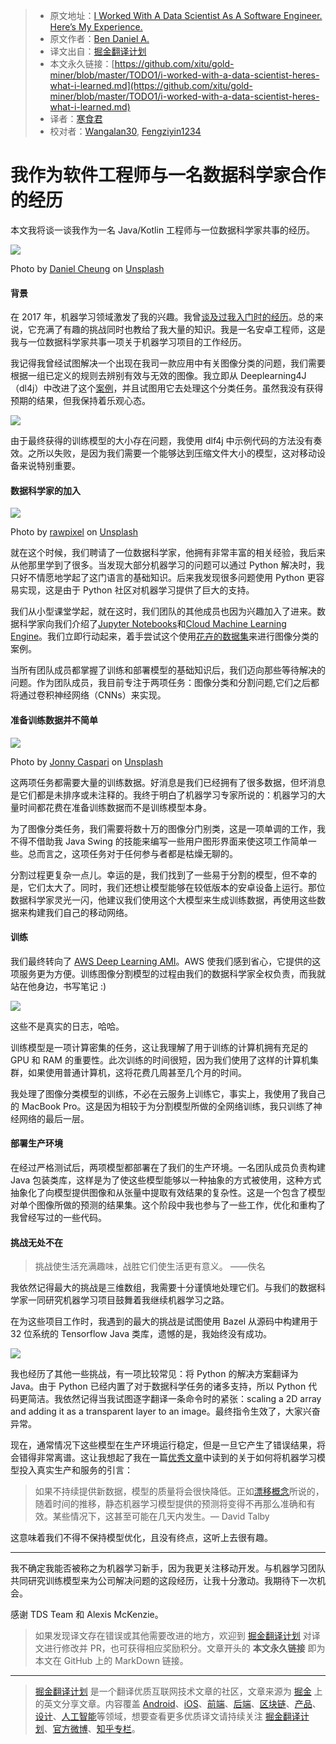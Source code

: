 > * 原文地址：[I Worked With A Data Scientist As A Software Engineer. Here’s My Experience.](https://towardsdatascience.com/i-worked-with-a-data-scientist-heres-what-i-learned-2e19c5f5204)
> * 原文作者：[Ben Daniel A.](https://towardsdatascience.com/@bendaniel10)
> * 译文出自：[掘金翻译计划](https://github.com/xitu/gold-miner)
> * 本文永久链接：[https://github.com/xitu/gold-miner/blob/master/TODO1/i-worked-with-a-data-scientist-heres-what-i-learned.md](https://github.com/xitu/gold-miner/blob/master/TODO1/i-worked-with-a-data-scientist-heres-what-i-learned.md)
> * 译者：[寒食君](https://github.com/CasualJi)
> * 校对者：[Wangalan30](https://github.com/Wangalan30), [Fengziyin1234](https://github.com/Fengziyin1234)

# 我作为软件工程师与一名数据科学家合作的经历

本文我将谈一谈我作为一名 Java/Kotlin 工程师与一位数据科学家共事的经历。

![](https://cdn-images-1.medium.com/max/2560/0*V-3j85eeM0dGnd-o)

Photo by [Daniel Cheung](https://unsplash.com/@danielkcheung?utm_source=medium&utm_medium=referral) on [Unsplash](https://unsplash.com?utm_source=medium&utm_medium=referral)

#### 背景

在 2017 年，机器学习领域激发了我的兴趣。我曾[谈及过我入门时的经历](https://medium.com/@bendaniel10/hello-machine-learning-cc89b3ccbe4d)。总的来说，它充满了有趣的挑战同时也教给了我大量的知识。我是一名安卓工程师，这是我与一位数据科学家共事一项关于机器学习项目的工作经历。

我记得我曾经试图解决一个出现在我司一款应用中有关图像分类的问题，我们需要根据一组已定义的规则去辨别有效与无效的图像。我立即从 Deeplearning4J（dl4j）中改进了这个[案例](https://github.com/deeplearning4j/dl4j-examples/blob/master/dl4j-examples/src/main/java/org/deeplearning4j/examples/convolution/AnimalsClassification.java)，并且试图用它去处理这个分类任务。虽然我没有获得预期的结果，但我保持着乐观心态。

![](https://i.loli.net/2019/01/08/5c34b6733de77.png)

由于最终获得的训练模型的大小存在问题，我使用 dlf4j 中示例代码的方法没有奏效。之所以失败，是因为我们需要一个能够达到压缩文件大小的模型，这对移动设备来说特别重要。

#### 数据科学家的加入

![](https://cdn-images-1.medium.com/max/600/0*zKBeymXEf00uZbZZ)

Photo by [rawpixel](https://unsplash.com/@rawpixel?utm_source=medium&utm_medium=referral) on [Unsplash](https://unsplash.com?utm_source=medium&utm_medium=referral)

就在这个时候，我们聘请了一位数据科学家，他拥有非常丰富的相关经验，我后来从他那里学到了很多。当发现大部分机器学习的问题可以通过 Python 解决时，我只好不情愿地学起了这门语言的基础知识。后来我发现很多问题使用 Python 更容易实现，这是由于 Python 社区对机器学习提供了巨大的支持。

我们从小型课堂学起，就在这时，我们团队的其他成员也因为兴趣加入了进来。数据科学家向我们介绍了[Jupyter Notebooks](https://jupyter.org/install)和[Cloud Machine Learning Engine](https://cloud.google.com/ml-engine/docs/tensorflow/getting-started-training-prediction)。我们立即行动起来，着手尝试这个使用[花卉的数据集](https://cloud.google.com/ml-engine/docs/tensorflow/flowers-tutorial)来进行图像分类的案例。

当所有团队成员都掌握了训练和部署模型的基础知识后，我们迈向那些等待解决的问题。作为团队成员，我目前专注于两项任务：图像分类和分割问题,它们之后都将通过卷积神经网络（CNNs）来实现。

#### 准备训练数据并不简单

![](https://cdn-images-1.medium.com/max/600/0*GllGs9LmPto_7-_U)

Photo by [Jonny Caspari](https://unsplash.com/@jonnysplsh?utm_source=medium&utm_medium=referral) on [Unsplash](https://unsplash.com?utm_source=medium&utm_medium=referral)

这两项任务都需要大量的训练数据。好消息是我们已经拥有了很多数据，但坏消息是它们都是未排序或未注释的。我终于明白了机器学习专家所说的：机器学习的大量时间都花费在准备训练数据而不是训练模型本身。

为了图像分类任务，我们需要将数十万的图像分门别类，这是一项单调的工作，我不得不借助我 Java Swing 的技能来编写一些用户图形界面来使这项工作简单一些。总而言之，这项任务对于任何参与者都是枯燥无聊的。

分割过程更复杂一点儿。幸运的是，我们找到了一些易于分割的模型，但不幸的是，它们太大了。同时，我们还想让模型能够在较低版本的安卓设备上运行。那位数据科学家灵光一闪，他建议我们使用这个大模型来生成训练数据，再使用这些数据来构建我们自己的移动网络。

#### 训练

我们最终转向了 [AWS Deep Learning AMI](https://docs.aws.amazon.com/dlami/latest/devguide/launch-config.html)。AWS 使我们感到省心，它提供的这项服务更为方便。训练图像分割模型的过程由我们的数据科学家全权负责，而我就站在他身边，书写笔记 :)

![](https://i.loli.net/2019/01/08/5c34b6d806f4f.png)

这些不是真实的日志，哈哈。

训练模型是一项计算密集的任务，这让我理解了用于训练的计算机拥有充足的 GPU 和 RAM 的重要性。此次训练的时间很短，因为我们使用了这样的计算机集群，如果使用普通计算机，这将花费几周甚至几个月的时间。

我处理了图像分类模型的训练，不必在云服务上训练它，事实上，我使用了我自己的 MacBook Pro。这是因为相较于为分割模型所做的全网络训练，我只训练了神经网络的最后一层。

#### 部署生产环境

在经过严格测试后，两项模型都部署在了我们的生产环境。一名团队成员负责构建 Java 包装类库，这样是为了使这些模型能够以一种抽象的方式被使用，这种方式抽象化了向模型提供图像和从张量中提取有效结果的复杂性。这是一个包含了模型对单个图像所做的预测的结果集。这个阶段中我也参与了一些工作，优化和重构了我曾经写过的一些代码。

#### 挑战无处不在

> 挑战使生活充满趣味，战胜它们使生活更有意义。 ——佚名

我依然记得最大的挑战是三维数组，我需要十分谨慎地处理它们。与我们的数据科学家一同研究机器学习项目鼓舞着我继续机器学习之路。

在为这些项目工作时，我遇到的最大的挑战是试图使用 Bazel 从源码中构建用于 32 位系统的 Tensorflow Java 类库，遗憾的是，我始终没有成功。

![](https://i.loli.net/2019/01/08/5c34b69bf3c36.png)

我也经历了其他一些挑战，有一项比较常见：将 Python 的解决方案翻译为 Java。由于 Python 已经内置了对于数据科学任务的诸多支持，所以 Python 代码更简洁。我依然记得当我试图逐字翻译一条命令时的紧张：scaling a 2D array and adding it as a transparent layer to an image。最终指令生效了，大家兴奋异常。

现在，通常情况下这些模型在生产环境运行稳定，但是一旦它产生了错误结果，将会错得非常离谱。这让我想起了我在一篇[优秀文章](https://www.oreilly.com/ideas/lessons-learned-turning-machine-learning-models-into-real-products-and-services)中读到的关于如何将机器学习模型投入真实生产和服务的引言：

> 如果不持续提供新数据，模型的质量将会很快降低。正如[漂移概念](https://machinelearningmastery.com/gentle-introduction-concept-drift-machine-learning/)所说的，随着时间的推移，静态机器学习模型提供的预测将变得不再那么准确和有效。某些情况下，这甚至可能在几天内发生。— David Talby

这意味着我们不得不保持模型优化，且没有终点，这听上去很有趣。

* * *

我不确定我能否被称之为机器学习新手，因为我更关注移动开发。与机器学习团队共同研究训练模型来为公司解决问题的这段经历，让我十分激动。我期待下一次机会。

感谢 TDS Team 和 Alexis McKenzie。

> 如果发现译文存在错误或其他需要改进的地方，欢迎到 [掘金翻译计划](https://github.com/xitu/gold-miner) 对译文进行修改并 PR，也可获得相应奖励积分。文章开头的 **本文永久链接** 即为本文在 GitHub 上的 MarkDown 链接。


---

> [掘金翻译计划](https://github.com/xitu/gold-miner) 是一个翻译优质互联网技术文章的社区，文章来源为 [掘金](https://juejin.im) 上的英文分享文章。内容覆盖 [Android](https://github.com/xitu/gold-miner#android)、[iOS](https://github.com/xitu/gold-miner#ios)、[前端](https://github.com/xitu/gold-miner#前端)、[后端](https://github.com/xitu/gold-miner#后端)、[区块链](https://github.com/xitu/gold-miner#区块链)、[产品](https://github.com/xitu/gold-miner#产品)、[设计](https://github.com/xitu/gold-miner#设计)、[人工智能](https://github.com/xitu/gold-miner#人工智能)等领域，想要查看更多优质译文请持续关注 [掘金翻译计划](https://github.com/xitu/gold-miner)、[官方微博](http://weibo.com/juejinfanyi)、[知乎专栏](https://zhuanlan.zhihu.com/juejinfanyi)。
